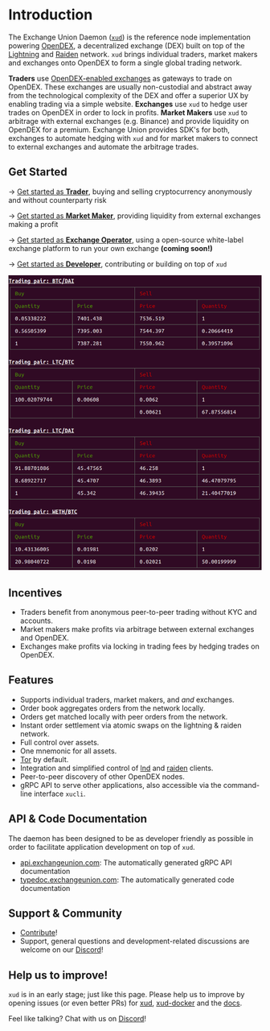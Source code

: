 # Introduction

The Exchange Union Daemon ([`xud`](https://github.com/ExchangeUnion/xud)) is the reference node implementation powering [OpenDEX](https://opendex.network), a decentralized exchange (DEX) built on top of the [Lightning](https://lightning.network/) and [Raiden](https://raiden.network/) network. `xud` brings individual traders, market makers and exchanges onto OpenDEX to form a single global trading network.

**Traders** use [OpenDEX-enabled exchanges](https://opendex.network/trade/exchanges) as gateways to trade on OpenDEX. These exchanges are usually non-custodial and abstract away from the technological complexity of the DEX and offer a superior UX by enabling trading via a simple website. **Exchanges** use `xud` to hedge user trades on OpenDEX in order to lock in profits. **Market Makers** use `xud` to arbitrage with external exchanges (e.g. Binance) and provide liquidity on OpenDEX for a premium. Exchange Union provides SDK's for both, exchanges to automate hedging with `xud` and for market makers to connect to external exchanges and automate the arbitrage trades.

## Get Started

-> [Get started as **Trader**](User%20Guide.md), buying and selling cryptocurrency anonymously and without counterparty risk

-> [Get started as **Market Maker**](Market%20Maker%20Guide.md), providing liquidity from external exchanges making a profit

-> [Get started as **Exchange Operator**](), using a open-source white-label exchange platform to run your own exchange **(coming soon!)**

-> [Get started as **Developer**](Developer%20Guide.md), contributing or building on top of `xud`

![Trading via XUD](/images/orderbook.png)

## Incentives
* Traders benefit from anonymous peer-to-peer trading without KYC and accounts.
* Market makers make profits via arbitrage between external exchanges and OpenDEX.
* Exchanges make profits via locking in trading fees by hedging trades on OpenDEX.

## Features
* Supports individual traders, market makers, and *and* exchanges.
* Order book aggregates orders from the network locally.
* Orders get matched locally with peer orders from the network.
* Instant order settlement via atomic swaps on the lightning & raiden network.
* Full control over assets.
* One mnemonic for all assets.
* [Tor](https://www.torproject.org/) by default.
* Integration and simplified control of [lnd](https://github.com/lightningnetwork/lnd) and [raiden](https://github.com/raiden-network/raiden) clients.
* Peer-to-peer discovery of other OpenDEX nodes.
* gRPC API to serve other applications, also accessible via the command-line interface `xucli`.

## API & Code Documentation

The daemon has been designed to be as developer friendly as possible in order to facilitate application development on top of `xud`.
* [api.exchangeunion.com](https://api.exchangeunion.com): The automatically generated gRPC API documentation
* [typedoc.exchangeunion.com](https://typedoc.exchangeunion.com/): The automatically generated code documentation


## Support & Community

* [Contribute](Contribute.md)!
* Support, general questions and development-related discussions are welcome on our [Discord](https://discord.gg/YgDhMSn)!

## Help us to improve!

`xud` is in an early stage; just like this page. Please help us to improve by opening issues (or even better PRs) for [xud](https://github.com/ExchangeUnion/xud/issues), [xud-docker](https://github.com/ExchangeUnion/xud-docker/issues) and the [docs](https://github.com/ExchangeUnion/docs/issues).

Feel like talking? Chat with us on [Discord](https://discord.gg/YgDhMSn)!   